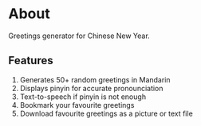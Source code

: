 # About
Greetings generator for Chinese New Year.

## Features
1. Generates 50+ random greetings in Mandarin
2. Displays pinyin for accurate pronounciation
3. Text-to-speech if pinyin is not enough
4. Bookmark your favourite greetings
5. Download favourite greetings as a picture or text file
